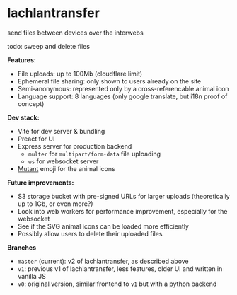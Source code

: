 # lachlantransfer

send files between devices over the interwebs

todo: sweep and delete files

**Features:**

- File uploads: up to 100Mb (cloudflare limit)
- Ephemeral file sharing: only shown to users already on the site
- Semi-anonymous: represented only by a cross-referencable animal icon
- Language support: 8 languages (only google translate, but i18n proof of concept)

**Dev stack:**

- Vite for dev server & bundling
- Preact for UI
- Express server for production backend
  - `multer` for `multipart/form-data` file uploading
  - `ws` for websocket server
- [Mutant](https://mutant.tech/) emoji for the animal icons

**Future improvements:**

- S3 storage bucket with pre-signed URLs for larger uploads (theoretically up to 1Gb, or even more?)
- Look into web workers for performance improvement, especially for the websocket
- See if the SVG animal icons can be loaded more efficiently
- Possibly allow users to delete their uploaded files

**Branches**

- `master` (current): v2 of lachlantransfer, as described above
- `v1`: previous v1 of lachlantransfer, less features, older UI and written in vanilla JS
- `v0`: original version, similar frontend to `v1` but with a python backend 
